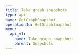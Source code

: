 ```yaml
---
title: Take graph snapshots
type: api
name: GetGraphSnapshot
operationId: GetGraphSnapshot
menu:
  api_v1:
    name: Take graph snapshots
    parent: Snapshots
---
```

